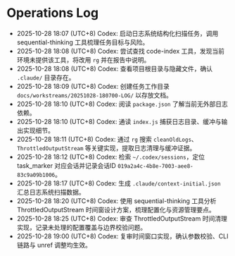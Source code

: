 # Operations Log

- 2025-10-28 18:07 (UTC+8) Codex: 启动日志系统结构化扫描任务，调用 sequential-thinking 工具梳理任务目标与风险。
- 2025-10-28 18:08 (UTC+8) Codex: 尝试查找 code-index 工具，发现当前环境未提供该工具，将改用 `rg` 并在报告中说明。
- 2025-10-28 18:08 (UTC+8) Codex: 查看项目根目录与隐藏文件，确认 `.claude/` 目录存在。
- 2025-10-28 18:09 (UTC+8) Codex: 创建任务工作目录 `docs/workstreams/20251028-180700-LOG/` 以存放文档。
- 2025-10-28 18:10 (UTC+8) Codex: 阅读 `package.json` 了解当前无外部日志依赖。
- 2025-10-28 18:10 (UTC+8) Codex: 通读 `index.js` 捕获日志目录、缓冲与输出实现细节。
- 2025-10-28 18:11 (UTC+8) Codex: 通过 `rg` 搜索 `cleanOldLogs`、`ThrottledOutputStream` 等关键实现，提取日志清理与缓冲证据。
- 2025-10-28 18:12 (UTC+8) Codex: 检索 `~/.codex/sessions`，定位 task_marker 对应会话并记录会话ID `019a2a4c-4b8e-7003-aee8-83c9a09b1006`。
- 2025-10-28 18:17 (UTC+8) Codex: 生成 `.claude/context-initial.json` 汇总日志系统扫描数据。
- 2025-10-28 18:20 (UTC+8) Codex: 使用 sequential-thinking 工具分析 ThrottledOutputStream 时间窗设计方案，梳理配置化与资源管理要点。
- 2025-10-28 18:25 (UTC+8) Codex: 审查 ThrottledOutputStream 时间清理实现，记录未处理的配置覆盖与边界校验问题。
- 2025-10-28 19:00 (UTC+8) Codex: 复审时间窗口实现，确认参数校验、CLI链路与 unref 调整均生效。

